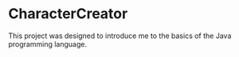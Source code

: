 # CharacterCreator
This project was designed to introduce me to the basics of the Java programming language.
